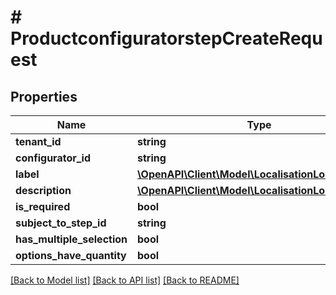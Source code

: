 # # ProductconfiguratorstepCreateRequest

## Properties

Name | Type | Description | Notes
------------ | ------------- | ------------- | -------------
**tenant_id** | **string** |  | [optional]
**configurator_id** | **string** |  | [optional]
**label** | [**\OpenAPI\Client\Model\LocalisationLocalizedText**](LocalisationLocalizedText.md) |  | [optional]
**description** | [**\OpenAPI\Client\Model\LocalisationLocalizedText**](LocalisationLocalizedText.md) |  | [optional]
**is_required** | **bool** |  | [optional]
**subject_to_step_id** | **string** |  | [optional]
**has_multiple_selection** | **bool** |  | [optional]
**options_have_quantity** | **bool** |  | [optional]

[[Back to Model list]](../../README.md#models) [[Back to API list]](../../README.md#endpoints) [[Back to README]](../../README.md)
